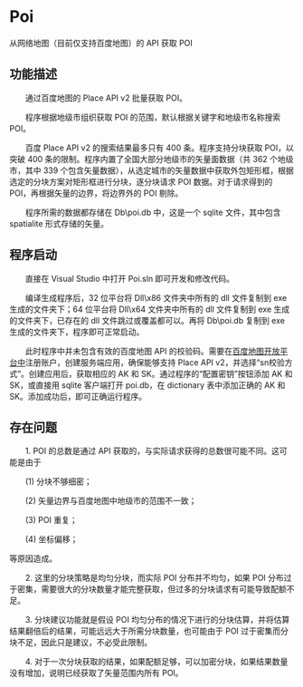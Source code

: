 # Poi

从网络地图（目前仅支持百度地图）的 API 获取 POI

## 功能描述

　　通过百度地图的 Place API v2 批量获取 POI。

　　程序根据地级市组织获取 POI 的范围，默认根据关键字和地级市名称搜索 POI。

　　百度 Place API v2 的搜索结果最多只有 400 条。程序支持分块获取 POI，以突破 400 条的限制。程序内置了全国大部分地级市的矢量面数据（共 362 个地级市，其中 339 个包含矢量数据），从选定城市的矢量数据中获取外包矩形框，根据选定的分块方案对矩形框进行分块，逐分块请求 POI 数据。对于请求得到的 POI，再根据矢量的边界，将边界外的 POI 剔除。

　　程序所需的数据都存储在 Db\poi.db 中，这是一个 sqlite 文件，其中包含 spatialite 形式存储的矢量。

## 程序启动

　　直接在 Visual Studio 中打开 Poi.sln 即可开发和修改代码。

　　编译生成程序后，32 位平台将 Dll\x86 文件夹中所有的 dll 文件复制到 exe 生成的文件夹下；64 位平台将 Dll\x64 文件夹中所有的 dll 文件复制到 exe 生成的文件夹下，已存在的 dll 文件跳过或覆盖都可以。再将 Db\poi.db 复制到 exe 生成的文件夹下，程序即可正常启动。

　　此时程序中并未包含有效的百度地图 API 的校验码。需要在[百度地图开放平台中](http://lbsyun.baidu.com/)注册账户，创建服务端应用，确保能够支持 Place API v2，并选择“sn校验方式”。创建应用后，获取相应的 AK 和 SK。通过程序的“配置密钥”按钮添加 AK 和 SK，或直接用 sqlite 客户端打开 poi.db，在 dictionary 表中添加正确的 AK 和 SK。添加成功后，即可正确运行程序。

## 存在问题

　　1. POI 的总数是通过 API 获取的，与实际请求获得的总数很可能不同。这可能是由于

　　(1) 分块不够细密；

　　(2) 矢量边界与百度地图中地级市的范围不一致；

　　(3) POI 重复；

　　(4) 坐标偏移；

等原因造成。

　　2. 这里的分块策略是均匀分块，而实际 POI 分布并不均匀，如果 POI 分布过于密集，需要很大的分块数量才能完整获取，但过多的分块请求有可能导致配额不足。

　　3. 分块建议功能就是假设 POI 均匀分布的情况下进行的分块估算，并将估算结果翻倍后的结果，可能远远大于所需分块数量，也可能由于 POI 过于密集而分块不足，因此只是建议，不必受此限制。

　　4. 对于一次分块获取的结果，如果配额足够，可以加密分块，如果结果数量没有增加，说明已经获取了矢量范围内所有 POI。
